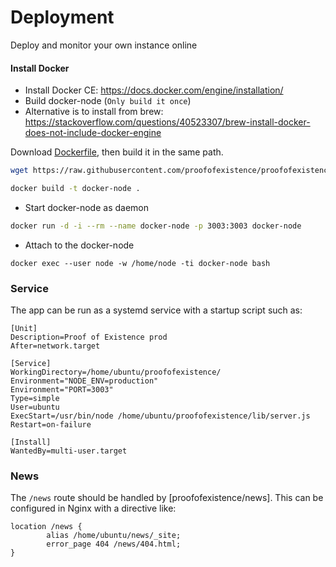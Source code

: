 # Deployment

Deploy and monitor your own instance online

#### Install Docker

- Install Docker CE: https://docs.docker.com/engine/installation/
- Build docker-node (`Only build it once`)
- Alternative is to install from brew: https://stackoverflow.com/questions/40523307/brew-install-docker-does-not-include-docker-engine

Download [Dockerfile](./Dockerfile), then build it in the same path.

```sh
wget https://raw.githubusercontent.com/proofofexistence/proofofexistence/master/Dockerfile
```

```sh
docker build -t docker-node .
```

- Start docker-node as daemon
```sh
docker run -d -i --rm --name docker-node -p 3003:3003 docker-node
```
- Attach to the docker-node
```
docker exec --user node -w /home/node -ti docker-node bash
```

### Service

The app can be run as a systemd service with a startup script such as:

```
[Unit]
Description=Proof of Existence prod
After=network.target

[Service]
WorkingDirectory=/home/ubuntu/proofofexistence/
Environment="NODE_ENV=production"
Environment="PORT=3003"
Type=simple
User=ubuntu
ExecStart=/usr/bin/node /home/ubuntu/proofofexistence/lib/server.js
Restart=on-failure

[Install]
WantedBy=multi-user.target
```


### News

The `/news` route should be handled by [proofofexistence/news]. This can be
configured in Nginx with a directive like:

```
location /news {
        alias /home/ubuntu/news/_site;
        error_page 404 /news/404.html;
}
```
